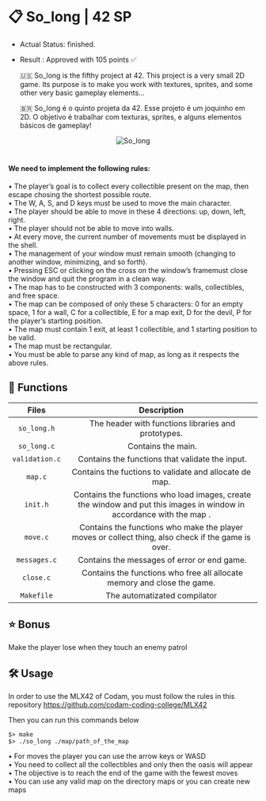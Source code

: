 # :clipboard: So_long | 42 SP
- Actual Status: finished.
- Result      : Approved with 105 points ✅

  :us: So_long is the fifthy project at 42.
This project is a very small 2D game. Its purpose is to make you work with textures, sprites,
and some other very basic gameplay elements...

  	:brazil: So_long é o quinto projeta da 42.
  Esse projeto é um joquinho em 2D. O objetivo é trabalhar com texturas, sprites, e alguns
  elementos básicos de gameplay!
  
<div align="center">
   
![So_long](https://github.com/NataliMRocha/gifs/blob/master/So_long.gif)

</div>

#
#### We need to implement the following rules:

• The player’s goal is to collect every collectible present on the map, then escape
chosing the shortest possible route.  
• The W, A, S, and D keys must be used to move the main character.  
• The player should be able to move in these 4 directions: up, down, left, right.  
• The player should not be able to move into walls.  
• At every move, the current number of movements must be displayed in the shell.  
• The management of your window must remain smooth (changing to another window, minimizing, and so forth).  
• Pressing ESC or clicking on the cross on the window’s framemust close the window and quit the program in a clean way.  
• The map has to be constructed with 3 components: walls, collectibles, and free
space.  
• The map can be composed of only these 5 characters:
0 for an empty space,
1 for a wall,
C for a collectible,
E for a map exit,
D for the devil,
P for the player’s starting position.  
• The map must contain 1 exit, at least 1 collectible, and 1 starting position to
be valid.  
• The map must be rectangular.  
• You must be able to parse any kind of map, as long as it respects the above rules.  

## 📝 Functions

| Files | Description |
| :------: | :---------: |
| ``so_long.h`` | The header with functions libraries and prototypes.|
| ``so_long.c`` | Contains the main. |
| ``validation.c`` | Contains the functions that validate the input. |
| ``map.c`` | Contains the fuctions to validate and allocate de map.|
| ``init.h`` | Contains the functions who load images, create the window and put this images in window in accordance with the map .|
| ``move.c`` | Contains the functions who make the player moves or collect thing, also check if the game is over.|
| ``messages.c`` | Contains the messages of error or end game.|
| ``close.c`` | Contains the functions who free all allocate memory and close the game.|
| ``Makefile`` | The automatizated compilator|

## :star: Bonus
Make the player lose when they touch an enemy patrol

## 🛠️ Usage

In order to use the MLX42 of Codam, you must follow the rules in this repository
https://github.com/codam-coding-college/MLX42

Then you can run this commands below 
``` shell
$> make
$> ./so_long ./map/path_of_the_map
```

• For moves the player you can use the arrow keys or WASD  
• You need to collect all the collectibles and only then the oasis will appear  
• The objective is to reach the end of the game with the fewest moves   
• You can use any valid map on the directory maps or you can create new maps  
